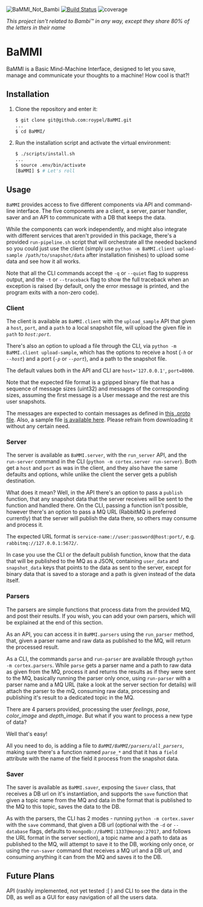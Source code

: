 ![BaMMI_Not_Bambi](https://vignette.wikia.nocookie.net/disney/images/c/ce/Profile_-_Bambi.png/revision/latest/scale-to-width-down/1031?cb=20190313173158)
[![Build Status](https://travis-ci.com/roypel/BaMMI.svg?branch=master)](https://travis-ci.com/roypel/BaMMI)
![coverage](https://codecov.io/gh/roypel/BaMMI/branch/master/graph/badge.svg)

*This project isn't related to Bambi™ in any way, except they share 80% of the letters in their name* 

# BaMMI
BaMMI is a Basic Mind-Machine Interface, designed to let you save, manage and communicate your thoughts to a machine!
How cool is that?!


## Installation

1. Clone the repository and enter it:

    ```sh
    $ git clone git@github.com:roypel/BaMMI.git
    ...
    $ cd BaMMI/
    ```

2. Run the installation script and activate the virtual environment:

    ```sh
    $ ./scripts/install.sh
    ...
    $ source .env/bin/activate
    [BaMMI] $ # Let's roll
    ```
   
   
## Usage

`BaMMI` provides access to five different components via API and command-line interface.
The five components are a client, a server, parser handler, saver
 and an API to communicate with a DB that keeps the data.

While the components can work independently, and might also integrate
 with different services that aren't provided in this package, there's a provided `run-pipeline.sh` script
 that will orchestrate all the needed backend so you could just use the client 
 (simply use `python -m BaMMI.client upload-sample /path/to/snapshot/data` after installation finishes) to upload some data and 
 see how it all works.

Note that all the CLI commands accept the `-q` or `--quiet` flag to suppress output, and the `-t`
or `--traceback` flag to show the full traceback when an exception is raised
(by default, only the error message is printed, and the program exits with a
non-zero code).

### Client

The client is available as `BaMMI.client` with the `upload_sample` API that given a `host`, `port`, and a `path` to 
a local snapshot file, will upload the given file in `path` to _`host:port`_.

There's also an option to upload a file through the CLI, via `python -m BaMMI.client upload-sample`, which has
the options to receive a host (_`-h`_ or _`--host`_) and a port (_`-p`_ or _`--port`_), and a path to the snapshot file.

The default values both in the API and CLI are `host='127.0.0.1'`, `port=8000`.

Note that the expected file format is a gzipped binary file that has a sequence of message sizes (uint32) and messages
of the corresponding sizes, assuming the first message is a User message and the rest are this user snapshots.

The messages are expected to contain messages as defined in [this .proto file](https://storage.googleapis.com/advanced-system-design/cortex.proto).
Also, a sample file [is available here](https://storage.googleapis.com/advanced-system-design/sample.mind.gz).
Please refrain from downloading it without any certain need.


### Server

The server is available as `BaMMI.server`, with the `run_server` API, and the `run-server` command in the CLI (`python -m cortex.server run-server`).
Both get a `host` and `port` as was in the client, and they also have the same defaults and options, while unlike the client the server gets a publish destination.

What does it mean? Well, in the API there's an option to pass a `publish` function, that any snapshot data that the server receives
will be sent to the function and handled there. On the CLI, passing a function isn't possible, however there's an option to pass 
a MQ URL (RabbitMQ is preferred currently) that the server will publish the data there, so others may consume and process it.

The expected URL format is `service-name://user:password@host:port/`, e.g. `rabbitmq://127.0.0.1:5672/`.

In case you use the CLI or the default publish function, know that the data that will be published to the MQ as a JSON,
containing `user_data` and `snapshot_data` keys that points to the data as sent to the server, except for binary data
that is saved to a storage and a path is given instead of the data itself.

### Parsers

The parsers are simple functions that process data from the provided MQ, and post their results. If you wish, you can
add your own parsers, which will be explained at the end of this section.

As an API, you can access it in `BaMMI.parsers` using the `run_parser` method, that, given a parser name and raw data
as published to the MQ, will return the processed result.

As a CLI, the commands `parse` and `run-parser` are available through `python -m cortex.parsers`. While `parse` gets a parser name
and a path to raw data as given from the MQ, process it and returns the results as if they were sent to the MQ,
basically running the parser only once, using `run-parser` with a parser name and a MQ URL (take a look at the server section
for details) will attach the parser to the mQ, consuming raw data, processing and publishing it's result to a dedicated topic in the MQ.

There are 4 parsers provided, processing the user *feelings*, *pose*, *color_image* and *depth_image*.
But what if you want to process a new type of data?
 
 Well that's easy!
 
 All you need to do, is adding a file to _`BaMMI/BaMMI/parsers/all_parsers`_, making sure there's a function named *`parse_*`*
 and that it has a `field` attribute with the name of the field it process from the snapshot data.
 
 ### Saver
 
 The saver is available as `BaMMI.saver`, exposing the `Saver` class, that receives a DB url on it's instantiation, and
 supports the `save` function that given a topic name from the MQ and data in the format that is published to the MQ to this topic, 
 saves the data to the DB.
 
 As with the parsers, the CLI has 2 modes - running `python -m cortex.saver` with the `save` command, that given 
 a DB url (optional with the `-d` or `--database` flags, defaults to `mongodb://BaMMI:1337@mongo:27017`, and follows the URL
 format in the server section), a topic name and a path to data as published to the MQ, will attempt to save it
 to the DB, working only once, or using the `run-saver` command that receives a MQ url and a DB url,
 and consuming anything it can from the MQ and saves it to the DB.
 
 
 ## Future Plans
 
 API (rashly implemented, not yet tested :[ ) and CLI to see the data in the DB, as well as a GUI for easy navigation of all the users data.